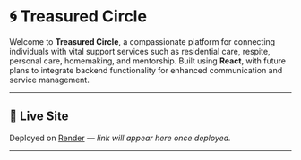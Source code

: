 # 🌀 Treasured Circle

Welcome to **Treasured Circle**, a compassionate platform for connecting individuals with vital support services such as residential care, respite, personal care, homemaking, and mentorship. Built using **React**, with future plans to integrate backend functionality for enhanced communication and service management.

---

## 🚀 Live Site

Deployed on [Render](https://render.com) — _link will appear here once deployed._

---


